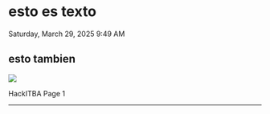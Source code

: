 # esto es texto

Saturday, March 29, 2025 9:49 AM

## esto tambien


![](testimage.pdf-0-0.png)

HackITBA Page 1


-----

